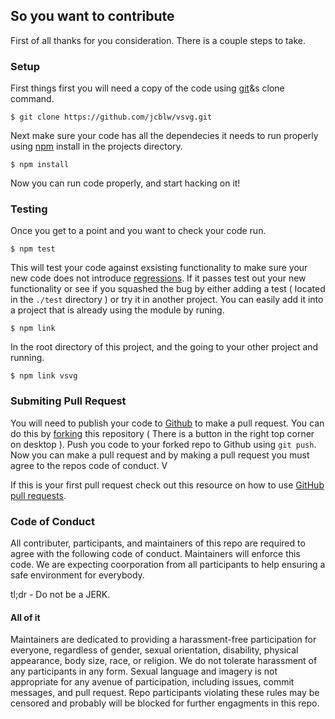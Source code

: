 ## So you want to contribute

First of all thanks for you consideration. There is a couple steps to take.

### Setup

First things first you will need a copy of the code using [git](http://git-scm.com/)&amp;s clone command.

    $ git clone https://github.com/jcblw/vsvg.git

Next make sure your code has all the dependecies it needs to run properly using [npm](https://www.npmjs.com/) install in the projects directory.

    $ npm install 

Now you can run code properly, and start hacking on it! 

### Testing

Once you get to a point and you want to check your code run. 

    $ npm test

This will test your code against exsisting functionality to make sure your new code does not introduce [regressions](http://en.wikipedia.org/wiki/Software_regression). If it passes test out your new functionality or see if you squashed the bug by either adding a test ( located in the `./test` directory ) or try it in another project. You can easily add it into a project that is already using the module by runing.

    $ npm link

In the root directory of this project, and the going to your other project and running.

    $ npm link vsvg

### Submiting Pull Request

You will need to publish your code to [Github](https://github.com) to make a pull request. You can do this by [forking](https://help.github.com/articles/fork-a-repo/) this repository ( There is a button in the right top corner on desktop ). Push you code to your forked repo to Github using `git push`. Now you can make a pull request and by making a pull request you must agree to the repos code of conduct. V

If this is your first pull request check out this resource on how to use [GitHub pull requests](https://help.github.com/articles/using-pull-requests).

### Code of Conduct

All contributer, participants, and maintainers of this repo are required to agree with the following code of conduct. Maintainers will enforce this code. We are expecting coorporation from all participants to help ensuring a safe environment for everybody.

tl;dr - Do not be a JERK.

#### All of it

Maintainers are dedicated to providing a harassment-free participation for everyone, regardless of gender, sexual orientation, disability, physical appearance, body size, race, or religion. We do not tolerate harassment of any participants in any form. Sexual language and imagery is not appropriate for any avenue of participation, including issues, commit messages, and pull request. Repo participants violating these rules may be censored and probably will be blocked for further engagments in this repo.
